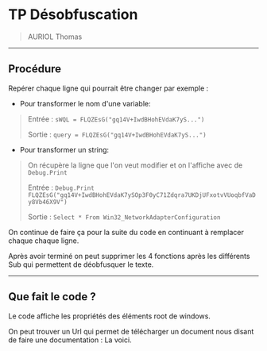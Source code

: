 # TP Désobfuscation

> AURIOL Thomas

---
## Procédure
Repérer chaque ligne qui pourrait être changer par exemple :

- Pour transformer le nom d'une variable:
> Entrée :
> `sWQL = FLQZEsG("gq14V+IwdBHohEVdaK7yS...")`
>
> Sortie :
> `query = FLQZEsG("gq14V+IwdBHohEVdaK7yS...")`

- Pour transformer un string:
> On récupère la ligne que l'on veut modifier et on l'affiche avec de `Debug.Print`
>
> Entrée :
> `Debug.Print FLQZEsG("gq14V+IwdBHohEVdaK7ySOp3F0yC71Zdqra7UKDjUFxotvVUoqbfVaDy8Vb46X9V")`
>
> Sortie :
> `Select * From Win32_NetworkAdapterConfiguration`

On continue de faire ça pour la suite du code en continuant à remplacer chaque chaque ligne.

Après avoir terminé on peut supprimer les 4 fonctions après les différents Sub qui permettent de déobfusquer le texte.

---
## Que fait le code ?
Le code affiche les propriétés des éléments root de windows.

On peut trouver un Url qui permet de télécharger un document nous disant de faire une documentation : La voici.